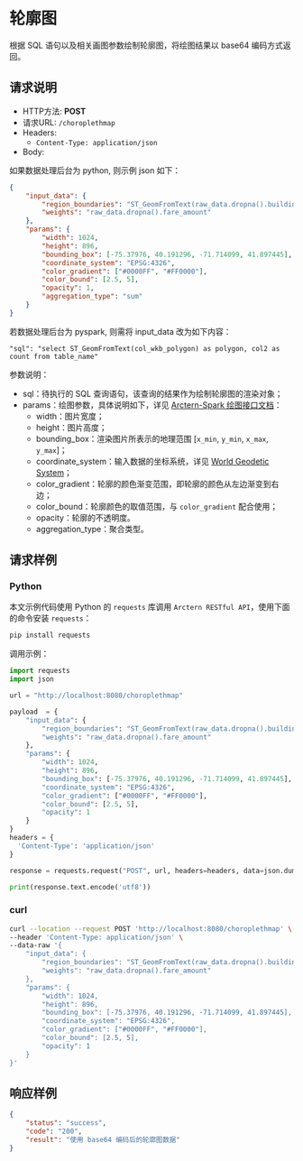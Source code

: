 # 轮廓图

根据 SQL 语句以及相关画图参数绘制轮廓图，将绘图结果以 base64 编码方式返回。

## 请求说明

- HTTP方法: **POST**
- 请求URL: `/choroplethmap`
- Headers:
    - `Content-Type: application/json`
- Body:

如果数据处理后台为 python, 则示例 json 如下：

```json
{
    "input_data": {
        "region_boundaries": "ST_GeomFromText(raw_data.dropna().buildingtext_pickup)",
        "weights": "raw_data.dropna().fare_amount"
    },
    "params": {
        "width": 1024,
        "height": 896,
        "bounding_box": [-75.37976, 40.191296, -71.714099, 41.897445],
        "coordinate_system": "EPSG:4326",
        "color_gradient": ["#0000FF", "#FF0000"],
        "color_bound": [2.5, 5],
        "opacity": 1,
        "aggregation_type": "sum"
    }
}
```

若数据处理后台为 pyspark, 则需将 input_data 改为如下内容：
```
"sql": "select ST_GeomFromText(col_wkb_polygon) as polygon, col2 as count from table_name"
```

参数说明：

- sql：待执行的 SQL 查询语句，该查询的结果作为绘制轮廓图的渲染对象；
- params：绘图参数，具体说明如下，详见 [Arctern-Spark 绘图接口文档](../../../spark/api/render/function/layer/choroplethmap.md)：
    - width：图片宽度；
    - height：图片高度；
    - bounding_box：渲染图片所表示的地理范围 [`x_min`, `y_min`, `x_max`, `y_max`]；
    - coordinate_system：输入数据的坐标系统，详见 [World Geodetic System](https://en.wikipedia.org/wiki/World_Geodetic_System)；
    - color_gradient：轮廓的颜色渐变范围，即轮廓的颜色从左边渐变到右边；
    - color_bound：轮廓颜色的取值范围，与 `color_gradient` 配合使用；
    - opacity：轮廓的不透明度。
    - aggregation_type：聚合类型。

## 请求样例

### Python

本文示例代码使用 Python 的 `requests` 库调用 `Arctern RESTful API`，使用下面的命令安装 `requests`：

```bash
pip install requests
```

调用示例：

```python
import requests
import json

url = "http://localhost:8080/choroplethmap"

payload  = {
    "input_data": {
        "region_boundaries": "ST_GeomFromText(raw_data.dropna().buildingtext_pickup)",
        "weights": "raw_data.dropna().fare_amount"
    },
    "params": {
        "width": 1024,
        "height": 896,
        "bounding_box": [-75.37976, 40.191296, -71.714099, 41.897445],
        "coordinate_system": "EPSG:4326",
        "color_gradient": ["#0000FF", "#FF0000"],
        "color_bound": [2.5, 5],
        "opacity": 1
    }
}
headers = {
  'Content-Type': 'application/json'
}

response = requests.request("POST", url, headers=headers, data=json.dumps(payload))

print(response.text.encode('utf8'))
```

### curl

```bash
curl --location --request POST 'http://localhost:8080/choroplethmap' \
--header 'Content-Type: application/json' \
--data-raw '{
    "input_data": {
        "region_boundaries": "ST_GeomFromText(raw_data.dropna().buildingtext_pickup)",
        "weights": "raw_data.dropna().fare_amount"
    },
    "params": {
        "width": 1024,
        "height": 896,
        "bounding_box": [-75.37976, 40.191296, -71.714099, 41.897445],
        "coordinate_system": "EPSG:4326",
        "color_gradient": ["#0000FF", "#FF0000"],
        "color_bound": [2.5, 5],
        "opacity": 1
    }
}'
```

## 响应样例

```json
{
    "status": "success",
    "code": "200",
    "result": "使用 base64 编码后的轮廓图数据"
}
```
